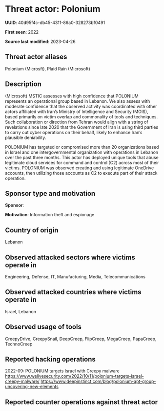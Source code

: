 # Threat actor: Polonium

**UUID**: 40d95f4c-db45-4311-86a0-328273bf0491

**First seen**: 2022

**Source last modified**: 2023-04-26

## Threat actor aliases

Polonium (Microsft), Plaid Rain (Microsoft)

## Description

(Microsoft) MSTIC assesses with high confidence that POLONIUM represents an operational group based in Lebanon. We also assess with moderate confidence that the observed activity was coordinated with other actors affiliated with Iran’s Ministry of Intelligence and Security (MOIS), based primarily on victim overlap and commonality of tools and techniques. Such collaboration or direction from Tehran would align with a string of revelations since late 2020 that the Government of Iran is using third parties to carry out cyber operations on their behalf, likely to enhance Iran’s plausible deniability.

POLONIUM has targeted or compromised more than 20 organizations based in Israel and one intergovernmental organization with operations in Lebanon over the past three months. This actor has deployed unique tools that abuse legitimate cloud services for command and control (C2) across most of their victims. POLONIUM was observed creating and using legitimate OneDrive accounts, then utilizing those accounts as C2 to execute part of their attack operation.

## Sponsor type and motivation

**Sponsor**: 

**Motivation**: Information theft and espionage


## Country of origin

Lebanon

## Observed attacked sectors where victims operate in

Engineering, Defense, IT, Manufacturing, Media, Telecommunications

## Observed attacked countries where victims operate in

Israel, Lebanon

## Observed usage of tools

CreepyDrive, CreepySnail, DeepCreep, FlipCreep, MegaCreep, PapaCreep, TechnoCreep

## Reported hacking operations

2022-09: POLONIUM targets Israel with Creepy malware
https://www.welivesecurity.com/2022/10/11/polonium-targets-israel-creepy-malware/
https://www.deepinstinct.com/blog/polonium-apt-group-uncovering-new-elements

## Reported counter operations against threat actor





